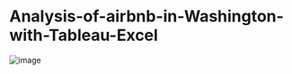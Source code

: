# Analysis-of-airbnb-in-Washington-with-Tableau-Excel

![image](https://user-images.githubusercontent.com/91364462/218611011-fdf07731-8ba0-4bbb-89ed-434633fa7135.png)
